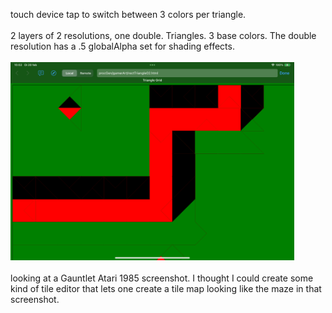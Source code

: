 touch device tap to switch between 3 colors per triangle.<br><br>
2 layers of 2 resolutions, one double. Triangles. 3 base colors. The double resolution has a .5 globalAlpha set for shading effects.
<br><br>
<img src="Media/IMG_3058.png" width="90%"></img><br>
<br>
looking at a Gauntlet Atari 1985 screenshot. I thought I could create some kind of tile editor that lets one create a tile map looking like the maze in that screenshot.
